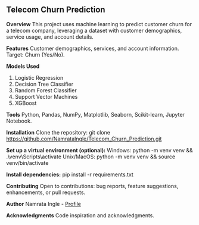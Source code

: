 ## **Telecom Churn Prediction**

**Overview**
This project uses machine learning to predict customer churn for a telecom company, leveraging a dataset with customer demographics, service usage, and account details.

**Features**
Customer demographics, services, and account information.
Target: Churn (Yes/No).

**Models Used**
1. Logistic Regression
2. Decision Tree Classifier
3. Random Forest Classifier
4. Support Vector Machines
5. XGBoost

**Tools**
Python, Pandas, NumPy, Matplotlib, Seaborn, Scikit-learn, Jupyter Notebook.

**Installation**
Clone the repository: git clone https://github.com/NamrataIngle/Telecom_Churn_Prediction.git

**Set up a virtual environment (optional):**
Windows: python -m venv venv && .\venv\Scripts\activate
Unix/MacOS: python -m venv venv && source venv/bin/activate

**Install dependencies:**
pip install -r requirements.txt

**Contributing**
Open to contributions: bug reports, feature suggestions, enhancements, or pull requests.

**Author**
Namrata Ingle - [Profile](https://github.com/NamrataIngle)


**Acknowledgments**
Code inspiration and acknowledgments.
